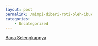 ```yaml
---
layout: post
permalink: /mimpi-diberi-roti-oleh-ibu/
categories:
    - Uncategorized
---
```


[Baca Selengkapnya](/01)